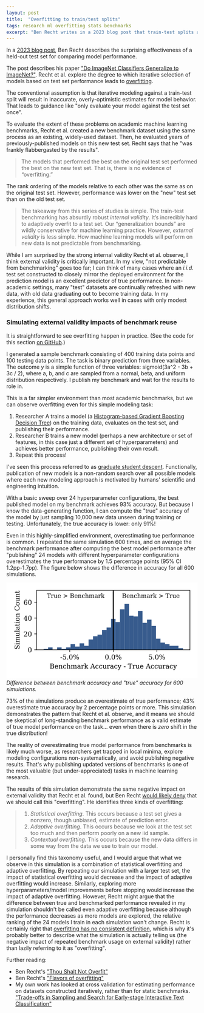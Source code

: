 ```yaml
---
layout: post
title:  "Overfitting to train/test splits"
tags: research ml overfitting stats benchmarks
excerpt: "Ben Recht writes in a 2023 blog post that train-test splits are shockingly effective for evaluating machine learning models."
---
```


In a [2023 blog post](https://www.argmin.net/p/you-got-a-9-to-5-so-ill-take-the), Ben Recht describes the surprising effectiveness of a held-out test set for comparing model performance.

The post describes his paper ["Do ImageNet Classifiers Generalize to ImageNet?"](https://arxiv.org/abs/1902.10811). Recht et al. explore the degree to which iterative selection of models based on test set performance leads to [overfitting](https://www.argmin.net/p/flavors-of-overfitting).

The conventional assumption is that iterative modeling against a train-test split will result in inaccurate, overly-optimistic estimates for model behavior. That leads to guidance like "only evaluate your model against the test set once".

To evaluate the extent of these problems on academic machine learning benchmarks, Recht et al. created a new benchmark dataset using the same process as an existing, widely-used dataset. Then, he evaluated years of previously-published models on this new test set.
Recht says that he "was frankly flabbergasted by the results".

>The models that performed the best on the original test set performed the best on the new test set. That is, there is no evidence of “overfitting.”

The rank ordering of the models relative to each other was the same as on the original test set. However, performance was lower on the "new" test set than on the old test set.

>The takeaway from this series of studies is simple. The train-test benchmarking has absurdly robust _internal validity_. It’s incredibly hard to adaptively overfit to a test set. Our “generalization bounds” are wildly conservative for machine learning practice. However, _external validity_ is less simple. How machine learning models will perform on new data is not predictable from benchmarking.

While I am surprised by the strong internal validity Recht et al. observe, I think external validity is critically important. 
In my view, "not predictable from benchmarking" goes too far; I can think of many cases where an _i.i.d._ test set constructed to closely mirror the deployed environment for the prediction model is an excellent predictor of true performance.
In non-academic settings, many "test" datasets are continually refreshed with new data, with old data graduating out to become training data. In my experience, this general approach works well in cases with only modest distribution shifts.

### Simulating external validity impacts of benchmark reuse

It is straightforward to see overfitting happen in practice. (See the code for this section [on GitHub](https://github.com/levon003/levon003.github.io/blob/main/src/overfitting/OverfittingDemo.ipynb).)

I generated a sample benchmark consisting of 400 training data points and 100 testing data points. The task is binary prediction from three variables. The outcome _y_ is a simple function of three variables: sigmoid(3a^2 - 3b + 3c / 2), where a, b, and c are sampled from a normal, beta, and uniform distribution respectively. I publish my benchmark and wait for the results to role in.

This is a far simpler environment than most academic benchmarks, but we can observe overfitting even for this simple modeling task:
 1. Researcher A trains a model (a [Histogram-based Gradient Boosting Decision Tree](https://scikit-learn.org/stable/modules/generated/sklearn.ensemble.HistGradientBoostingClassifier.html)) on the training data, evaluates on the test set, and publishing their performance.
 2. Researcher B trains a new model (perhaps a new architecture or set of features, in this case just a different set of hyperparameters) and achieves better performance, publishing their own result.
 3. Repeat this process!

I've seen this process referred to as [graduate student descent](https://arxiv.org/abs/1904.07633). Functionally, publication of new models is a non-random search over all possible models where each new modeling approach is motivated by humans' scientific and engineering intuition. 

With a basic sweep over 24 hyperparameter configurations, the best published model on my benchmark achieves 93% accuracy. But because I know the data-generating function, I can compute the "true" accuracy of the model by just sampling 10,000 new data unseen during training or testing. Unfortunately, the true accuracy is lower: only 91%!

Even in this highly-simplified environment, overestimating tue performance is common. I repeated the same simulation 600 times, and on average the benchmark performance after computing the best model performance after "publishing" 24 models with different hyperparameter configurations overestimates the true performance by 1.5 percentage points (95% CI 1.2pp-1.7pp). The figure below shows the difference in accuracy for all 600 simulations.

![Histogram of 600 benchmarking simulations; a somewhat normal distribution.](/images/overfitting_sim_hist_n600.svg)
*Difference between benchmark accuracy and "true" accuracy for 600 simulations.*

73% of the simulations produce an overestimate of true performance; 43% overestimate true accuracy by 2 percentage points or more.
This simulation demonstrates the pattern that Recht et al. observe, and it means we should be skeptical of long-standing benchmark performance as a valid estimate of true model performance on the task... even when there is _zero_ shift in the true distribution!

The reality of overestimating true model performance from benchmarks is likely much worse, as researchers get trapped in local minima, explore modeling configurations non-systematically, and avoid publishing negative results. That's why publishing updated versions of benchmarks is one of the most valuable (but under-appreciated) tasks in machine learning research.

The results of this simulation demonstrate the same negative impact on external validity that Recht et al. found, but Ben Recht [would likely deny](https://www.argmin.net/p/flavors-of-overfitting) that we should call this "overfitting". He identifies three kinds of overfitting:
> 1. _Statistical overfitting_. This occurs because a test set gives a nonzero, though unbiased, estimate of prediction error.
> 2. _Adaptive overfitting_. This occurs because we look at the test set too much and then perform poorly on a new iid sample.
> 3. _Contextual overfitting_. This occurs because the new data differs in some way from the data we use to train our model.

I personally find this taxonomy useful, and I would argue that what we observe in this simulation is a combination of statistical overfitting and adaptive overfitting.
By repeating our simulation with a larger test set, the impact of statistical overfitting would decrease and the impact of adaptive overfitting would increase. 
Similarly, exploring more hyperparameters/model improvements before stopping would increase the impact of adaptive overfitting.
However, Recht might argue that the difference between true and benchmarked performance revealed in my simulation shouldn't be called even adaptive overfitting because although the performance decreases as more models are explored, the relative ranking of the 24 models I train in each simulation won't change.
Recht is certainly right that [overfitting has no consistent definition](https://www.argmin.net/p/thou-shalt-not-overfit), which is why it's probably better to describe what the simulation is actually telling us (the negative impact of repeated benchmark usage on external validity) rather than lazily referring to it as "overfitting".

Further reading:

 - Ben Recht's ["Thou Shalt Not Overfit"](https://www.argmin.net/p/thou-shalt-not-overfit)
 - Ben Recht's ["Flavors of overfitting"](https://www.argmin.net/p/flavors-of-overfitting)
 - My own work has looked at cross validation for estimating performance on datasets constructed iteratively, rather than for static benchmarks. ["Trade-offs in Sampling and Search for Early-stage Interactive Text Classification"](https://dl.acm.org/doi/10.1145/3490099.3511134)
